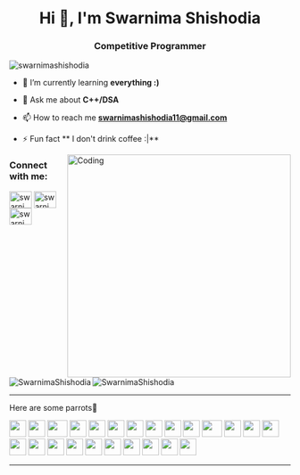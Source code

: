<h1 align="center">Hi 👋, I'm Swarnima Shishodia</h1>
<h3 align="center">Competitive Programmer</h3>

<p align="left"> <img src="https://komarev.com/ghpvc/?username=swarnimashishodia&label=Profile%20views&color=0e75b6&style=flat" alt="swarnimashishodia" /> </p>

- 🌱 I’m currently learning **everything :)**

- 💬 Ask me about **C++/DSA**

- 📫 How to reach me **swarnimashishodia11@gmail.com**

- ⚡ Fun fact ** I don't drink coffee :|**
<img align="right" alt="Coding" width="400" src="https://cdn.dribbble.com/users/2646423/screenshots/5507196/computer.gif">


<h3 align="left">Connect with me:</h3>
<p align="left">
<a href="https://twitter.com/swarnima__13" target="blank"><img align="center" src="https://cdn.jsdelivr.net/npm/simple-icons@3.0.1/icons/twitter.svg" alt="swarnima__13" height="30" width="40" /></a>
<a href="https://linkedin.com/in/swarnima-shishodia-605802193" target="blank"><img align="center" src="https://cdn.jsdelivr.net/npm/simple-icons@3.0.1/icons/linkedin.svg" alt="swarnima shishodia" height="30" width="40" /></a>
<a href="https://www.codechef.com/users/swarnima13" target="blank"><img align="center" src="https://cdn.jsdelivr.net/npm/simple-icons@3.0.1/icons/codechef.svg" alt="swarnima shishodia" height="30" width="40" /></a>
  
<p><img align="left" src="https://github-readme-stats.vercel.app/api/top-langs?username=SwarnimaShishodia&show_icons=true&locale=en&layout=compact" alt="SwarnimaShishodia" /></p>

<p>&nbsp;<img align="center" src="https://github-readme-stats.vercel.app/api?username=SwarnimaShishodia&show_icons=true&locale=en" alt="SwarnimaShishodia" /></p>

<hr>
 
</div>


Here are some parrots🦜

<div>
    <img src="https://cultofthepartyparrot.com/parrots/hd/githubparrot.gif" width="30" height="30"/>
    <img src="https://cultofthepartyparrot.com/flags/hd/indiaparrot.gif" width="30" height="30"/>
    <img src="https://cultofthepartyparrot.com/parrots/asyncparrot.gif" width="36" height="30"/>
    <img src="https://cultofthepartyparrot.com/parrots/exceptionallyfastparrot.gif" width="30" height="30"/>
    <img src="https://cultofthepartyparrot.com/parrots/hd/60fpsparrot.gif" width="30" height="30"/>
    <img src="https://cultofthepartyparrot.com/parrots/hd/jumpingparrot.gif" width="30" height="30"/>
    <img src="https://cultofthepartyparrot.com/parrots/hd/opensourceparrot.gif" width="30" height="30"/>
    <img src="https://cultofthepartyparrot.com/parrots/hd/dealwithitnowparrot.gif" width="30" height="30"/>
    <img src="https://cultofthepartyparrot.com/parrots/hd/hypnoparrotlight.gif" width="30" height="30"/>
    <img src="https://cultofthepartyparrot.com/parrots/databaseparrot.gif" width="30" height="30"/>
    <img src="https://cultofthepartyparrot.com/parrots/fixparrot.gif" width="36" height="30"/>
    <img src="https://cultofthepartyparrot.com/parrots/hd/laptop_parrot.gif" width="30" height="30"/>
    <img src="https://cultofthepartyparrot.com/parrots/hd/spinningparrot.gif" width="30" height="30"/>
    <img src="https://cultofthepartyparrot.com/parrots/hd/levitationparrot.gif" width="30" height="30"/>
    <img src="https://cultofthepartyparrot.com/parrots/hd/meldparrot.gif" width="30" height="30"/>
    <img src="https://cultofthepartyparrot.com/parrots/slomoparrot.gif" width="30" height="30"/>
    <img src="https://cultofthepartyparrot.com/parrots/hd/moonwalkingparrot.gif" width="30" height="30"/>
    <img src="https://cultofthepartyparrot.com/parrots/hd/stableparrot.gif" width="30" height="30"/>
    <img src="https://cultofthepartyparrot.com/parrots/hd/scienceparrot.gif" width="30" height="30"/>
    <img src="https://cultofthepartyparrot.com/parrots/hd/pirateparrot.gif" width="30" height="30"/>
    <img src="https://cultofthepartyparrot.com/parrots/hd/footballparrot.gif" width="30" height="30"/>
    <img src="https://cultofthepartyparrot.com/parrots/hd/illuminatiparrot.gif" width="30" height="30"/>
    <img src="https://cultofthepartyparrot.com/parrots/hd/hypnoparrotdark.gif" width="30" height="30"/>
    <img src="https://cultofthepartyparrot.com/parrots/hd/mustacheparrot.gif" width="30" height="30"/>
</div>

<hr>
